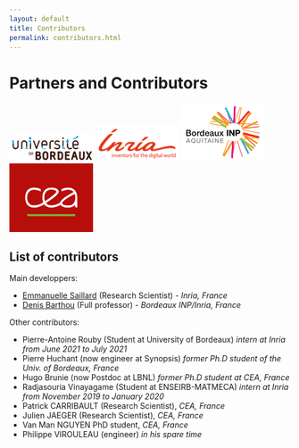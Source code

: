 ```yaml
---
layout: default
title: Contributors
permalink: contributors.html
---
```


<div class="container marketing">
      <div class="mb-4"></div>
      <h1 class="display-4">Partners and Contributors</h1>
      <a href="http://cpu.labex.u-bordeaux.fr/" target="_blank"><img src="images/Univ_Bx.png" style="width:150px; max-width:100%"/></a>
      <a href="http://www.inria.fr/" target="_blank"><img src="images/Inria_logo.png" style="width:150px; max-width:100%"/></a>
      <a href="https://www.bordeaux-inp.fr/" target="_blank"><img src="images/Logo_INPB.png" style="width:150px; max-width:100%"/></a>
      <a href="https://www.cea.fr/" target="_blank"><img src="images/cea.png" style="width:150px; max-width:100%"/></a>
      <h2>List of contributors</h2>
      <p>Main developpers:</p>
      <p>
        <ul>
          <li><a href="http://emmanuellesaillard.fr" target="_blank">Emmanuelle Saillard</a> (Research Scientist) - <i>Inria, France</i></li>
          <li><a href="http://www.labri.fr/perso/barthou/" target="_blank">Denis Barthou</a> (Full professor) - <i>Bordeaux INP/Inria, France</i></li>
        </ul>
      </p>
      <p>Other contributors:</p>
      <p>
        <ul>
          <li>Pierre-Antoine Rouby (Student at University of Bordeaux) <i>intern at Inria from June 2021 to July 2021</i></li>
          <li>Pierre Huchant (now engineer at Synopsis) <i> former Ph.D student of the Univ. of Bordeaux, France</i></li>
          <li>Hugo Brunie (now Postdoc at LBNL) <i>former Ph.D student at CEA, France</i></li>
          <li>Radjasouria Vinayagame (Student at ENSEIRB-MATMECA) <i>intern at Inria from November 2019 to January 2020</i></li>
          <li>Patrick CARRIBAULT (Research Scientist), <i>CEA, France</i></li>
          <li>Julien JAEGER (Research Scientist), <i>CEA, France</i></li>
          <li>Van Man NGUYEN PhD student, <i>CEA, France</i></li>
          <li>Philippe VIROULEAU (engineer) <i>in his spare time</i></li>
        </ul>
      </p>
